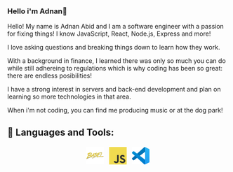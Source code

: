 ### Hello i'm Adnan👋

Hello! My name is Adnan Abid and I am a software engineer with a passion for fixing things! I know JavaScript, React, Node.js, Express and more!

I love asking questions and breaking things down to learn how they work. 

With a background in finance, I learned there was only so much you can do while still adhereing to regulations which is why coding has been so great: there are endless posibilities! 

I have a strong interest in servers and back-end development and plan on learning so more technologies in that area.

When i'm not coding, you can find me producing music or at the dog park!


## 🧰 Languages and Tools:
<p align="center">
<img src="https://raw.githubusercontent.com/devicons/devicon/2ae2a900d2f041da66e950e4d48052658d850630/icons/babel/babel-original.svg" alt="Python" height="40" style="vertical-align:top; margin:4px">
<img src="https://raw.githubusercontent.com/github/explore/80688e429a7d4ef2fca1e82350fe8e3517d3494d/topics/javascript/javascript.png" alt="Javascript" height="40" style="vertical-align:top; margin:4px">
<img src="https://raw.githubusercontent.com/github/explore/80688e429a7d4ef2fca1e82350fe8e3517d3494d/topics/visual-studio-code/visual-studio-code.png" alt="VS Code" height="40" style="vertical-align:top; margin:4px">
</p>


<!--
**addy-abid/addy-abid** is a ✨ _special_ ✨ repository because its `README.md` (this file) appears on your GitHub profile.

Here are some ideas to get you started:

- 🔭 I’m currently working on ...
- 🌱 I’m currently learning ...
- 👯 I’m looking to collaborate on ...
- 🤔 I’m looking for help with ...
- 💬 Ask me about ...
- 📫 How to reach me: ...
- 😄 Pronouns: ...
- ⚡ Fun fact: ...
-->
